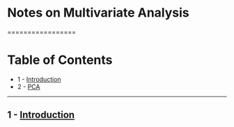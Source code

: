# Notes on Multivariate Analysis

=================


Table of Contents
=================

  * 1 - [Introduction](#ch-1-)
  * 2 - [PCA](#ch-2-)

  
---

## 1 - [Introduction](#ch-1-)

